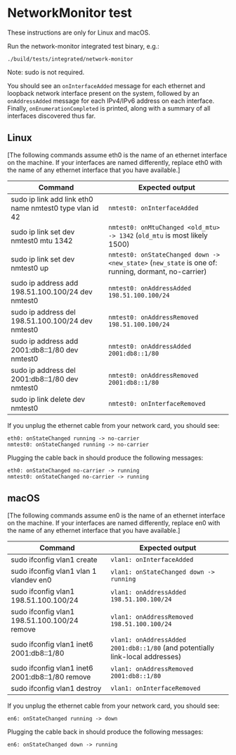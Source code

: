 # NetworkMonitor test

These instructions are only for Linux and macOS.

Run the network-monitor integrated test binary, e.g.:
```
./build/tests/integrated/network-monitor
```
Note: sudo is not required.

You should see an `onInterfaceAdded` message for each ethernet and loopback
network interface present on the system, followed by an `onAddressAdded`
message for each IPv4/IPv6 address on each interface. Finally,
`onEnumerationCompleted` is printed, along with a summary of all interfaces
discovered thus far.

## Linux

[The following commands assume eth0 is the name of an ethernet interface
on the machine. If your interfaces are named differently, replace eth0
with the name of any ethernet interface that you have available.]

Command | Expected output
--------|----------------
sudo ip link add link eth0 name nmtest0 type vlan id 42 | `nmtest0: onInterfaceAdded`
sudo ip link set dev nmtest0 mtu 1342 | `nmtest0: onMtuChanged <old_mtu> -> 1342` (`old_mtu` is most likely 1500)
sudo ip link set dev nmtest0 up | `nmtest0: onStateChanged down -> <new_state>` (`new_state` is one of: running, dormant, no-carrier)
sudo ip address add 198.51.100.100/24 dev nmtest0 | `nmtest0: onAddressAdded 198.51.100.100/24`
sudo ip address del 198.51.100.100/24 dev nmtest0 | `nmtest0: onAddressRemoved 198.51.100.100/24`
sudo ip address add 2001:db8::1/80 dev nmtest0 | `nmtest0: onAddressAdded 2001:db8::1/80`
sudo ip address del 2001:db8::1/80 dev nmtest0 | `nmtest0: onAddressRemoved 2001:db8::1/80`
sudo ip link delete dev nmtest0 | `nmtest0: onInterfaceRemoved`

If you unplug the ethernet cable from your network card, you should see:
```
eth0: onStateChanged running -> no-carrier
nmtest0: onStateChanged running -> no-carrier
```

Plugging the cable back in should produce the following messages:
```
eth0: onStateChanged no-carrier -> running
nmtest0: onStateChanged no-carrier -> running
```

## macOS

[The following commands assume en0 is the name of an ethernet interface
on the machine. If your interfaces are named differently, replace en0
with the name of any ethernet interface that you have available.]

Command | Expected output
--------|----------------
sudo ifconfig vlan1 create | `vlan1: onInterfaceAdded`
sudo ifconfig vlan1 vlan 1 vlandev en0 | `vlan1: onStateChanged down -> running`
sudo ifconfig vlan1 198.51.100.100/24 | `vlan1: onAddressAdded 198.51.100.100/24`
sudo ifconfig vlan1 198.51.100.100/24 remove | `vlan1: onAddressRemoved 198.51.100.100/24`
sudo ifconfig vlan1 inet6 2001:db8::1/80 | `vlan1: onAddressAdded 2001:db8::1/80` (and potentially link-local addresses)
sudo ifconfig vlan1 inet6 2001:db8::1/80 remove | `vlan1: onAddressRemoved 2001:db8::1/80`
sudo ifconfig vlan1 destroy | `vlan1: onInterfaceRemoved`

If you unplug the ethernet cable from your network card, you should see:
```
en6: onStateChanged running -> down
```

Plugging the cable back in should produce the following messages:
```
en6: onStateChanged down -> running
```
